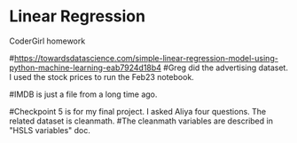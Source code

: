 # Linear Regression
CoderGirl homework


#https://towardsdatascience.com/simple-linear-regression-model-using-python-machine-learning-eab7924d18b4
#Greg did the advertising dataset. I used the stock prices to run the Feb23 notebook.

#IMDB is just a file from a long time ago.

#Checkpoint 5 is for my final project. I asked Aliya four questions. The related dataset is cleanmath.
#The cleanmath variables are described in "HSLS variables" doc.
